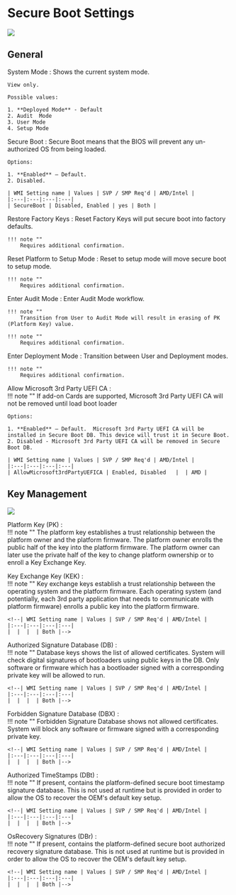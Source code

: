# Secure Boot Settings #

![](https://cdrt.github.io/mk_docs/ref/bios/settings/thinkstation/img/ts_secureboot.png)

## General

System Mode
:	Shows the current system mode.

	View only.

	Possible values:

	1. **Deployed Mode** - Default
	2. Audit  Mode
	3. User Mode
	4. Setup Mode




Secure Boot
:	Secure Boot means that the BIOS will prevent any un-authorized OS from being loaded.

	Options:

	1. **Enabled** – Default.
	2. Disabled.

	| WMI Setting name | Values | SVP / SMP Req'd | AMD/Intel |
	|:---|:---|:---|:---|
	| SecureBoot | Disabled, Enabled | yes | Both |
	


Restore Factory Keys
:	Reset Factory Keys will put secure boot into factory defaults.<br>

	!!! note ""
		Requires additional confirmation. 




Reset Platform to Setup Mode
:	Reset to setup mode will move secure boot to setup mode.<br>

	!!! note ""
		Requires additional confirmation.




Enter Audit Mode
:	Enter Audit Mode workflow.

	!!! note ""
		Transition from User to Audit Mode will result in erasing of PK (Platform Key) value.

	!!! note ""
		Requires additional confirmation.




Enter Deployment Mode
:	Transition between User and Deployment modes.

	!!! note ""
		Requires additional confirmation.




Allow Microsoft 3rd Party UEFI CA
:	
	!!! note ""
		If add-on Cards are supported, Microsoft 3rd Party UEFI
	CA will not be removed until load boot loader

	Options:

	1. **Enabled** – Default.  Microsoft 3rd Party UEFI CA will be installed in Secure Boot DB. This device will trust it in Secure Boot.
	2. Disabled - Microsoft 3rd Party UEFI CA will be removed in Secure
	Boot DB.

	| WMI Setting name | Values | SVP / SMP Req'd | AMD/Intel |
	|:---|:---|:---|:---|
	| AllowMicrosoft3rdPartyUEFICA | Enabled, Disabled	 |  | AMD |



## Key Management
![](https://cdrt.github.io/mk_docs/ref/bios/settings/thinkstation/img/securebootkeysmanagement.png)

Platform Key (PK)</summary>
:	
	!!! note ""
		The platform key establishes a trust relationship between the platform owner and the platform firmware. The platform owner enrolls the public half of the key into the platform firmware. The platform owner can later use the private half of the key to change platform ownership or to enroll a Key Exchange Key. 




Key Exchange Key (KEK)</summary>
:	
	!!! note ""
		Key exchange keys establish a trust relationship between the operating system and the platform firmware. Each operating system (and potentially, each 3rd party application that needs to communicate with platform firmware) enrolls a public key into the platform firmware.

	<!--| WMI Setting name | Values | SVP / SMP Req'd | AMD/Intel |
	|:---|:---|:---|:---|
	|  |  |  | Both |-->



Authorized Signature Database (DB)</summary>
:	
	!!! note ""
		Database keys shows the list of allowed certificates. System will check digital signatures of bootloaders using public keys in the DB. Only software or firmware which has a bootloader signed with a corresponding private key will be allowed to run. 

	<!--| WMI Setting name | Values | SVP / SMP Req'd | AMD/Intel |
	|:---|:---|:---|:---|
	|  |  |  | Both |-->
	


Forbidden Signature Database (DBX)</summary>
:	
	!!! note ""
		Forbidden Signature Database shows not allowed certificates. System will block any software or firmware signed with a corresponding private key. 

	<!--| WMI Setting name | Values | SVP / SMP Req'd | AMD/Intel |
	|:---|:---|:---|:---|
	|  |  |  | Both |-->



Authorized TimeStamps (DBt)</summary>
:	
	!!! note ""
		If present, contains the platform-defined secure boot timestamp signature database. This is not used at runtime but is provided in order to allow the OS to recover the OEM's default key setup.

	<!--| WMI Setting name | Values | SVP / SMP Req'd | AMD/Intel |
	|:---|:---|:---|:---|
	|  |  |  | Both |-->



OsRecovery Signatures (DBr)</summary>
:	
	!!! note ""
		If present, contains the platform-defined secure boot authorized recovery signature database. This is not used at runtime but is provided in order to allow the OS to recover the OEM's default key setup.

	<!--| WMI Setting name | Values | SVP / SMP Req'd | AMD/Intel |
	|:---|:---|:---|:---|
	|  |  |  | Both |-->
	